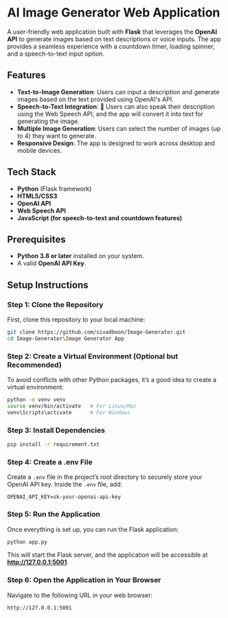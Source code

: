 
# AI Image Generator Web Application

A user-friendly web application built with **Flask** that leverages the **OpenAI API** to generate images based on text descriptions or voice inputs. The app provides a seamless experience with a countdown timer, loading spinner, and a speech-to-text input option.

## Features

- **Text-to-Image Generation**: Users can input a description and generate images based on the text provided using OpenAI's API.
- **Speech-to-Text Integration**: 🎤 Users can also speak their description using the Web Speech API, and the app will convert it into text for generating the image.
- **Multiple Image Generation**: Users can select the number of images (up to 4) they want to generate.
- **Responsive Design**: The app is designed to work across desktop and mobile devices.

## Tech Stack

- **Python** (Flask framework)
- **HTML5/CSS3**
- **OpenAI API**
- **Web Speech API**
- **JavaScript (for speech-to-text and countdown features)**

## Prerequisites

- **Python 3.8 or later** installed on your system.
- A valid **OpenAI API Key**.

## Setup Instructions

### Step 1: Clone the Repository

First, clone this repository to your local machine:

```bash
git clone https://github.com/sivadboon/Image-Generator.git
cd Image-Generator\Image Generator App
```

### Step 2: Create a Virtual Environment (Optional but Recommended)

To avoid conflicts with other Python packages, it’s a good idea to create a virtual environment:

```bash
python -m venv venv
source venv/bin/activate   # For Linux/Mac
venv\Scripts\activate      # For Windows
```

### Step 3: Install Dependencies

```bash
pip install -r requirement.txt
```

### Step 4: Create a .env File

Create a `.env` file in the project’s root directory to securely store your OpenAI API key. Inside the `.env` file, add:

```
OPENAI_API_KEY=sk-your-openai-api-key
```

### Step 5: Run the Application

Once everything is set up, you can run the Flask application:

```bash
python app.py
```

This will start the Flask server, and the application will be accessible at **http://127.0.0.1:5001**.

### Step 6: Open the Application in Your Browser

Navigate to the following URL in your web browser:

```
http://127.0.0.1:5001
```

